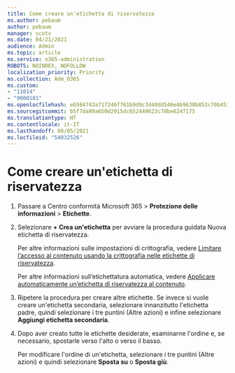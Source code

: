 ```yaml
---
title: Come creare un'etichetta di riservatezza
ms.author: pebaum
author: pebaum
manager: scotv
ms.date: 04/21/2021
audience: Admin
ms.topic: article
ms.service: o365-administration
ROBOTS: NOINDEX, NOFOLLOW
localization_priority: Priority
ms.collection: Adm_O365
ms.custom:
- "11014"
- "9000181"
ms.openlocfilehash: eb584743a717246f761b9d9c3d40dd546e4b9630b852c70b45165edcc29e5859
ms.sourcegitcommit: b5f7da89a650d2915dc652449623c78be6247175
ms.translationtype: HT
ms.contentlocale: it-IT
ms.lasthandoff: 08/05/2021
ms.locfileid: "54032526"
---
```

# <a name="how-to-create-a-sensitivity-label"></a>Come creare un'etichetta di riservatezza

1. Passare a Centro conformità Microsoft 365 > **Protezione delle informazioni** > **Etichette**.

1. Selezionare **+ Crea un'etichetta** per avviare la procedura guidata Nuova etichetta di riservatezza.

    Per altre informazioni sulle impostazioni di crittografia, vedere [Limitare l’accesso al contenuto usando la crittografia nelle etichette di riservatezza](https://go.microsoft.com/fwlink/?linkid=2106331).

    Per altre informazioni sull’etichettatura automatica, vedere [Applicare automaticamente un’etichetta di riservatezza al contenuto](https://go.microsoft.com/fwlink/?linkid=2105837).

1. Ripetere la procedura per creare altre etichette. Se invece si vuole creare un'etichetta secondaria, selezionare innanzitutto l'etichetta padre, quindi selezionare i tre puntini (Altre azioni) e infine selezionare **Aggiungi etichetta secondaria**.

1. Dopo aver creato tutte le etichette desiderate, esaminarne l'ordine e, se necessario, spostarle verso l'alto o verso il basso. 
    
    Per modificare l'ordine di un'etichetta, selezionare i tre puntini (Altre azioni) e quindi selezionare **Sposta su** o **Sposta giù**.
